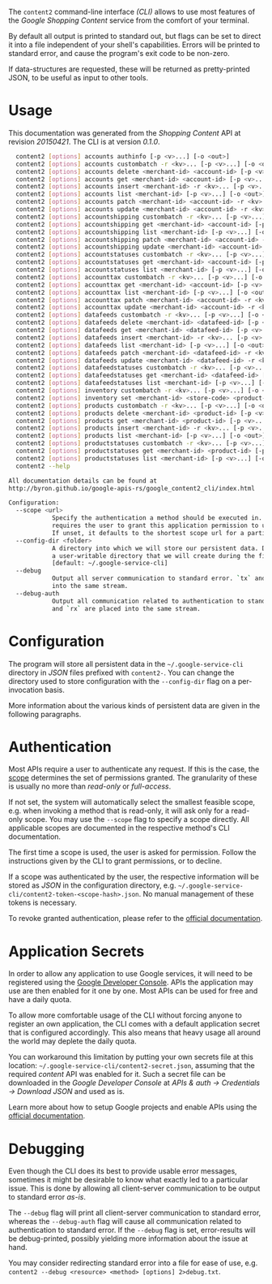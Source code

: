 <!---
DO NOT EDIT !
This file was generated automatically from 'src/mako/cli/README.md.mako'
DO NOT EDIT !
-->
The `content2` command-line interface *(CLI)* allows to use most features of the *Google Shopping Content* service from the comfort of your terminal.

By default all output is printed to standard out, but flags can be set to direct it into a file independent of your shell's
capabilities. Errors will be printed to standard error, and cause the program's exit code to be non-zero.

If data-structures are requested, these will be returned as pretty-printed JSON, to be useful as input to other tools.

# Usage

This documentation was generated from the *Shopping Content* API at revision *20150421*. The CLI is at version *0.1.0*.

```bash
  content2 [options] accounts authinfo [-p <v>...] [-o <out>]
  content2 [options] accounts custombatch -r <kv>... [-p <v>...] [-o <out>]
  content2 [options] accounts delete <merchant-id> <account-id> [-p <v>...]
  content2 [options] accounts get <merchant-id> <account-id> [-p <v>...] [-o <out>]
  content2 [options] accounts insert <merchant-id> -r <kv>... [-p <v>...] [-o <out>]
  content2 [options] accounts list <merchant-id> [-p <v>...] [-o <out>]
  content2 [options] accounts patch <merchant-id> <account-id> -r <kv>... [-p <v>...] [-o <out>]
  content2 [options] accounts update <merchant-id> <account-id> -r <kv>... [-p <v>...] [-o <out>]
  content2 [options] accountshipping custombatch -r <kv>... [-p <v>...] [-o <out>]
  content2 [options] accountshipping get <merchant-id> <account-id> [-p <v>...] [-o <out>]
  content2 [options] accountshipping list <merchant-id> [-p <v>...] [-o <out>]
  content2 [options] accountshipping patch <merchant-id> <account-id> -r <kv>... [-p <v>...] [-o <out>]
  content2 [options] accountshipping update <merchant-id> <account-id> -r <kv>... [-p <v>...] [-o <out>]
  content2 [options] accountstatuses custombatch -r <kv>... [-p <v>...] [-o <out>]
  content2 [options] accountstatuses get <merchant-id> <account-id> [-p <v>...] [-o <out>]
  content2 [options] accountstatuses list <merchant-id> [-p <v>...] [-o <out>]
  content2 [options] accounttax custombatch -r <kv>... [-p <v>...] [-o <out>]
  content2 [options] accounttax get <merchant-id> <account-id> [-p <v>...] [-o <out>]
  content2 [options] accounttax list <merchant-id> [-p <v>...] [-o <out>]
  content2 [options] accounttax patch <merchant-id> <account-id> -r <kv>... [-p <v>...] [-o <out>]
  content2 [options] accounttax update <merchant-id> <account-id> -r <kv>... [-p <v>...] [-o <out>]
  content2 [options] datafeeds custombatch -r <kv>... [-p <v>...] [-o <out>]
  content2 [options] datafeeds delete <merchant-id> <datafeed-id> [-p <v>...]
  content2 [options] datafeeds get <merchant-id> <datafeed-id> [-p <v>...] [-o <out>]
  content2 [options] datafeeds insert <merchant-id> -r <kv>... [-p <v>...] [-o <out>]
  content2 [options] datafeeds list <merchant-id> [-p <v>...] [-o <out>]
  content2 [options] datafeeds patch <merchant-id> <datafeed-id> -r <kv>... [-p <v>...] [-o <out>]
  content2 [options] datafeeds update <merchant-id> <datafeed-id> -r <kv>... [-p <v>...] [-o <out>]
  content2 [options] datafeedstatuses custombatch -r <kv>... [-p <v>...] [-o <out>]
  content2 [options] datafeedstatuses get <merchant-id> <datafeed-id> [-p <v>...] [-o <out>]
  content2 [options] datafeedstatuses list <merchant-id> [-p <v>...] [-o <out>]
  content2 [options] inventory custombatch -r <kv>... [-p <v>...] [-o <out>]
  content2 [options] inventory set <merchant-id> <store-code> <product-id> -r <kv>... [-p <v>...] [-o <out>]
  content2 [options] products custombatch -r <kv>... [-p <v>...] [-o <out>]
  content2 [options] products delete <merchant-id> <product-id> [-p <v>...]
  content2 [options] products get <merchant-id> <product-id> [-p <v>...] [-o <out>]
  content2 [options] products insert <merchant-id> -r <kv>... [-p <v>...] [-o <out>]
  content2 [options] products list <merchant-id> [-p <v>...] [-o <out>]
  content2 [options] productstatuses custombatch -r <kv>... [-p <v>...] [-o <out>]
  content2 [options] productstatuses get <merchant-id> <product-id> [-p <v>...] [-o <out>]
  content2 [options] productstatuses list <merchant-id> [-p <v>...] [-o <out>]
  content2 --help

All documentation details can be found at
http://byron.github.io/google-apis-rs/google_content2_cli/index.html

Configuration:
  --scope <url>  
            Specify the authentication a method should be executed in. Each scope 
            requires the user to grant this application permission to use it.
            If unset, it defaults to the shortest scope url for a particular method.
  --config-dir <folder>
            A directory into which we will store our persistent data. Defaults to 
            a user-writable directory that we will create during the first invocation.
            [default: ~/.google-service-cli]
  --debug
            Output all server communication to standard error. `tx` and `rx` are placed 
            into the same stream.
  --debug-auth
            Output all communication related to authentication to standard error. `tx` 
            and `rx` are placed into the same stream.

```

# Configuration

The program will store all persistent data in the `~/.google-service-cli` directory in *JSON* files prefixed with `content2-`.  You can change the directory used to store configuration with the `--config-dir` flag on a per-invocation basis.

More information about the various kinds of persistent data are given in the following paragraphs.

# Authentication

Most APIs require a user to authenticate any request. If this is the case, the [scope][scopes] determines the 
set of permissions granted. The granularity of these is usually no more than *read-only* or *full-access*.

If not set, the system will automatically select the smallest feasible scope, e.g. when invoking a
method that is read-only, it will ask only for a read-only scope. 
You may use the `--scope` flag to specify a scope directly. 
All applicable scopes are documented in the respective method's CLI documentation.

The first time a scope is used, the user is asked for permission. Follow the instructions given 
by the CLI to grant permissions, or to decline.

If a scope was authenticated by the user, the respective information will be stored as *JSON* in the configuration
directory, e.g. `~/.google-service-cli/content2-token-<scope-hash>.json`. No manual management of these tokens
is necessary.

To revoke granted authentication, please refer to the [official documentation][revoke-access].

# Application Secrets

In order to allow any application to use Google services, it will need to be registered using the 
[Google Developer Console][google-dev-console]. APIs the application may use are then enabled for it
one by one. Most APIs can be used for free and have a daily quota.

To allow more comfortable usage of the CLI without forcing anyone to register an own application, the CLI
comes with a default application secret that is configured accordingly. This also means that heavy usage
all around the world may deplete the daily quota.

You can workaround this limitation by putting your own secrets file at this location: 
`~/.google-service-cli/content2-secret.json`, assuming that the required *content* API 
was enabled for it. Such a secret file can be downloaded in the *Google Developer Console* at 
*APIs & auth -> Credentials -> Download JSON* and used as is.

Learn more about how to setup Google projects and enable APIs using the [official documentation][google-project-new].


# Debugging

Even though the CLI does its best to provide usable error messages, sometimes it might be desirable to know
what exactly led to a particular issue. This is done by allowing all client-server communication to be 
output to standard error *as-is*.

The `--debug` flag will print all client-server communication to standard error, whereas the `--debug-auth` flag
will cause all communication related to authentication to standard error.
If the `--debug` flag is set, error-results will be debug-printed, possibly yielding more information about the 
issue at hand.

You may consider redirecting standard error into a file for ease of use, e.g. `content2 --debug <resource> <method> [options] 2>debug.txt`.


[scopes]: https://developers.google.com/+/api/oauth#scopes
[revoke-access]: http://webapps.stackexchange.com/a/30849
[google-dev-console]: https://console.developers.google.com/
[google-project-new]: https://developers.google.com/console/help/new/